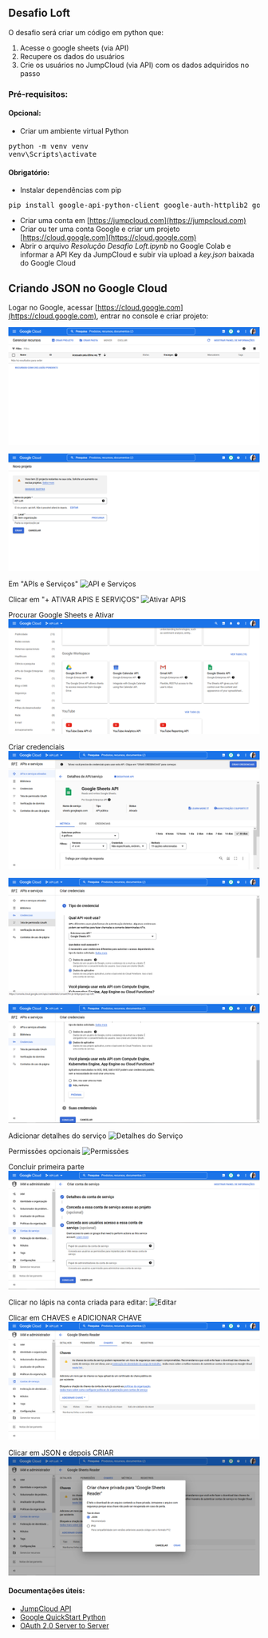 ## Desafio Loft

O desafio será criar um código em python que:

1. Acesse o google sheets (via API)
2. Recupere os dados do usuários
3. Crie os usuários no JumpCloud (via API) com os dados adquiridos no passo

### Pré-requisitos:

#### Opcional:
* Criar um ambiente virtual Python

<pre>
python -m venv venv
venv\Scripts\activate
</pre>

#### Obrigatório:
* Instalar dependências com pip

<pre>
pip install google-api-python-client google-auth-httplib2 google-auth-oauthlib pandas
</pre>

* Criar uma conta em [https://jumpcloud.com](https://jumpcloud.com)
* Criar ou ter uma conta Google e criar um projeto [https://cloud.google.com](https://cloud.google.com)
* Abrir o arquivo *Resolução Desafio Loft.ipynb* no Google Colab e informar a API Key da JumpCloud e subir via upload a *key.json* baixada do Google Cloud

## Criando JSON no Google Cloud

Logar no Google, acessar [https://cloud.google.com](https://cloud.google.com), entrar no console e criar projeto:

![Criar projeto](https://github.com/pycriador/pyJumpCloud/blob/b78b4fcdd44867c3ab579fcb984cc44723cb635e/imagens/Criar%20projeto.PNG)

![Novo Projeto](https://github.com/pycriador/pyJumpCloud/blob/b78b4fcdd44867c3ab579fcb984cc44723cb635e/imagens/Novo%20Projeto.PNG)

Em "APIs e Serviços"
![API e Serviços](https://github.com/pycriador/pyJumpCloud/blob/b78b4fcdd44867c3ab579fcb984cc44723cb635e/imagens/API%20e%20Servi%C3%A7os.PNG)

Clicar em "+ ATIVAR APIS E SERVIÇOS"
![Ativar APIS](https://github.com/pycriador/pyJumpCloud/blob/b78b4fcdd44867c3ab579fcb984cc44723cb635e/imagens/Ativar%20API%20e%20Servi%C3%A7os.PNG)

Procurar Google Sheets e Ativar
![Procurar Google Sheets](https://github.com/pycriador/pyJumpCloud/blob/b78b4fcdd44867c3ab579fcb984cc44723cb635e/imagens/Procurar%20Google%20Sheets%20API.PNG)

Criar credenciais
![Criar credenciais](https://github.com/pycriador/pyJumpCloud/blob/b78b4fcdd44867c3ab579fcb984cc44723cb635e/imagens/Criar%20Credenciais%20Google%20Sheets.PNG)

![Criar credenciais P1](https://github.com/pycriador/pyJumpCloud/blob/b78b4fcdd44867c3ab579fcb984cc44723cb635e/imagens/Tipo%20de%20credencial.PNG)

![Criar credenciais P2](https://github.com/pycriador/pyJumpCloud/blob/b78b4fcdd44867c3ab579fcb984cc44723cb635e/imagens/Tipo%20de%20credencial%20P2.PNG)

Adicionar detalhes do serviço
![Detalhes do Serviço](https://github.com/pycriador/pyJumpCloud/blob/b78b4fcdd44867c3ab579fcb984cc44723cb635e/imagens/Detalhes%20do%20Servi%C3%A7o.PNG)

Permissões opcionais
![Permissões](https://github.com/pycriador/pyJumpCloud/blob/b78b4fcdd44867c3ab579fcb984cc44723cb635e/imagens/Permiss%C3%B5es%20Opcionais.PNG)

Concluir primeira parte
![Concluir](https://github.com/pycriador/pyJumpCloud/blob/b78b4fcdd44867c3ab579fcb984cc44723cb635e/imagens/Concluir%20P1.PNG)

Clicar no lápis na conta criada para editar:
![Editar](https://github.com/pycriador/pyJumpCloud/blob/b78b4fcdd44867c3ab579fcb984cc44723cb635e/imagens/Editar%20contas%20de%20servi%C3%A7o.PNG)

Clicar em CHAVES e ADICIONAR CHAVE
![Adicionar chave](https://github.com/pycriador/pyJumpCloud/blob/b78b4fcdd44867c3ab579fcb984cc44723cb635e/imagens/Chaves.PNG)

Clicar em JSON e depois CRIAR
![Criar JSON](https://github.com/pycriador/pyJumpCloud/blob/b78b4fcdd44867c3ab579fcb984cc44723cb635e/imagens/Criar%20chave%20JSON.PNG)

#### Documentações úteis:

* [JumpCloud API](https://docs.jumpcloud.com/api/2.0/index.html#operation/bulk_usersCreate)
* [Google QuickStart Python](https://developers.google.com/sheets/api/quickstart/python)
* [OAuth 2.0 Server to Server](https://developers.google.com/identity/protocols/oauth2/service-account)
